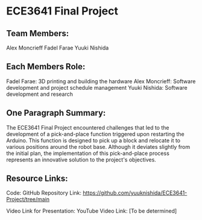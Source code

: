# ECE3641 Final Project

## Team Members:
Alex Moncrieff
Fadel Farae
Yuuki Nishida

## Each Members Role:
Fadel Farae: 3D printing and building the hardware
Alex Moncrieff: Software development and project schedule management
Yuuki Nishida: Software development and research

## One Paragraph Summary:
The ECE3641 Final Project encountered challenges that led to the development of a pick-and-place function triggered upon restarting the Arduino. This function is designed to pick up a block and relocate it to various positions around the robot base. Although it deviates slightly from the initial plan, the implementation of this pick-and-place process represents an innovative solution to the project's objectives.

## Resource Links:
Code:
GitHub Repository Link: https://github.com/yuuknishida/ECE3641-Project/tree/main

Video Link for Presentation:
YouTube Video Link: [To be determined]
